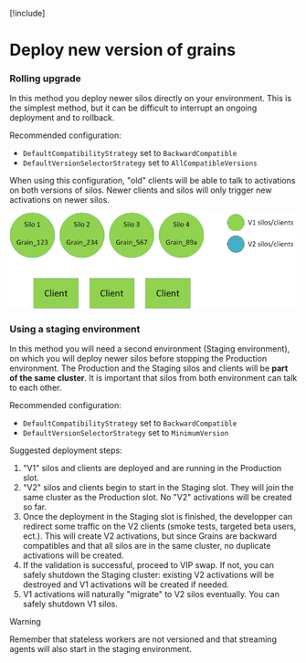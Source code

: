 
[!include[](../../warning-banner.zh.md)]
# Deploy new version of grains

### Rolling upgrade

In this method you deploy newer silos directly on your environment.
This is the simplest method, but it can be difficult to interrupt an ongoing deployment
and to rollback.

Recommended configuration:
- `DefaultCompatibilityStrategy` set to `BackwardCompatible`
- `DefaultVersionSelectorStrategy` set to `AllCompatibleVersions`

When using this configuration, "old" clients will be able to talk to activations
on both versions of silos. Newer clients and silos will only trigger new activations
on newer silos.

![Rolling gif](rolling.gif)

### Using a staging environment

In this method you will need a second environment (Staging environment),
on which you will deploy newer silos before stopping the Production environment.
The Production and the Staging silos and clients will be __part of the same
cluster__. It is important that silos from both environment can talk to each other.

Recommended configuration:
- `DefaultCompatibilityStrategy` set to `BackwardCompatible`
- `DefaultVersionSelectorStrategy` set to `MinimumVersion`

Suggested deployment steps:

1. "V1" silos and clients are deployed and are running in the Production slot.
2. "V2" silos and clients begin to start in the Staging slot. They will join the
same cluster as the Production slot. No "V2" activations will be created so far.
3. Once the deployment in the Staging slot is finished, the developper can redirect
some traffic on the V2 clients (smoke tests, targeted beta users, ect.). This will
create V2 activations, but since Grains are backward compatibles and that all silos
are in the same cluster, no duplicate activations will be created.
4. If the validation is successful, proceed to VIP swap.
  If not, you can safely shutdown the Staging cluster: existing V2 activations will be
  destroyed and V1 activations will be created if needed.
5. V1 activations will naturally "migrate" to V2 silos eventually. You can safely shutdown
V1 silos.

> [!WARNING]
> Remember that stateless workers are not versioned and that streaming agents will
> also start in the staging environment.
